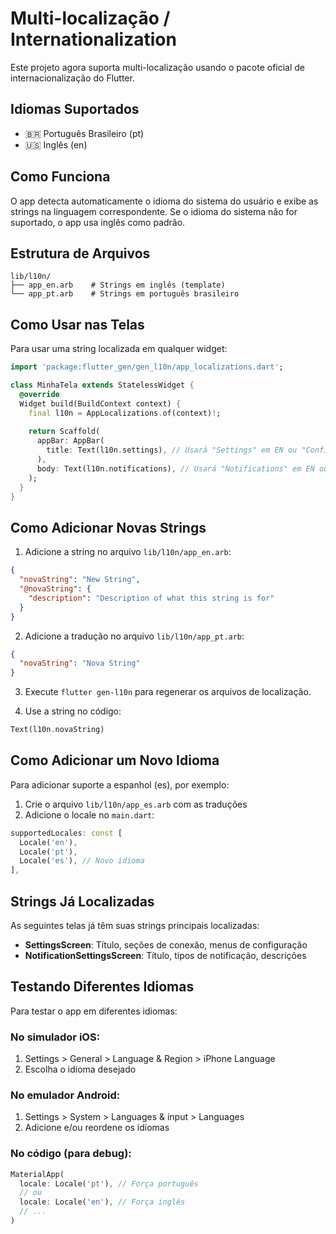 # Multi-localização / Internationalization

Este projeto agora suporta multi-localização usando o pacote oficial de internacionalização do Flutter.

## Idiomas Suportados

- 🇧🇷 Português Brasileiro (pt)
- 🇺🇸 Inglês (en)

## Como Funciona

O app detecta automaticamente o idioma do sistema do usuário e exibe as strings na linguagem correspondente. Se o idioma do sistema não for suportado, o app usa inglês como padrão.

## Estrutura de Arquivos

```
lib/l10n/
├── app_en.arb    # Strings em inglês (template)
└── app_pt.arb    # Strings em português brasileiro
```

## Como Usar nas Telas

Para usar uma string localizada em qualquer widget:

```dart
import 'package:flutter_gen/gen_l10n/app_localizations.dart';

class MinhaTela extends StatelessWidget {
  @override
  Widget build(BuildContext context) {
    final l10n = AppLocalizations.of(context)!;
    
    return Scaffold(
      appBar: AppBar(
        title: Text(l10n.settings), // Usará "Settings" em EN ou "Configurações" em PT
      ),
      body: Text(l10n.notifications), // Usará "Notifications" em EN ou "Notificações" em PT
    );
  }
}
```

## Como Adicionar Novas Strings

1. Adicione a string no arquivo `lib/l10n/app_en.arb`:
```json
{
  "novaString": "New String",
  "@novaString": {
    "description": "Description of what this string is for"
  }
}
```

2. Adicione a tradução no arquivo `lib/l10n/app_pt.arb`:
```json
{
  "novaString": "Nova String"
}
```

3. Execute `flutter gen-l10n` para regenerar os arquivos de localização.

4. Use a string no código:
```dart
Text(l10n.novaString)
```

## Como Adicionar um Novo Idioma

Para adicionar suporte a espanhol (es), por exemplo:

1. Crie o arquivo `lib/l10n/app_es.arb` com as traduções
2. Adicione o locale no `main.dart`:
```dart
supportedLocales: const [
  Locale('en'),
  Locale('pt'),
  Locale('es'), // Novo idioma
],
```

## Strings Já Localizadas

As seguintes telas já têm suas strings principais localizadas:

- **SettingsScreen**: Título, seções de conexão, menus de configuração
- **NotificationSettingsScreen**: Título, tipos de notificação, descrições

## Testando Diferentes Idiomas

Para testar o app em diferentes idiomas:

### No simulador iOS:
1. Settings > General > Language & Region > iPhone Language
2. Escolha o idioma desejado

### No emulador Android:
1. Settings > System > Languages & input > Languages
2. Adicione e/ou reordene os idiomas

### No código (para debug):
```dart
MaterialApp(
  locale: Locale('pt'), // Força português
  // ou
  locale: Locale('en'), // Força inglês
  // ...
)
```